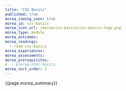 ```yaml
---
title: "CSS Basics"
published: true
morea_coming_soon: true
morea_id: css-basics
morea_icon_url: /morea/css-basics/css-basics-logo.png
morea_type: module
morea_outcomes:
morea_readings:
  - read-css-basics
morea_experiences:
morea_assessments:
morea_prerequisites:
#  - prereq-html-basics
morea_sort_order: 3
---
```


{{page.morea_summary}}
